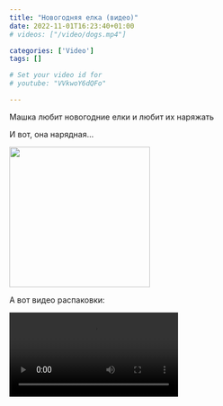 ```yaml
---
title: "Новогодняя елка (видео)"
date: 2022-11-01T16:23:40+01:00
# videos: ["/video/dogs.mp4"]

categories: ['Video']
tags: []

# Set your video id for
# youtube: "VVkwoY6dQFo"

---
```

Машка любит новогодние елки и любит их наряжать

<!--more-->

И вот, она нарядная...

<image src="elka.jpg" width="250">

А вот видео распаковки:  

![](christmas-tree.mov)